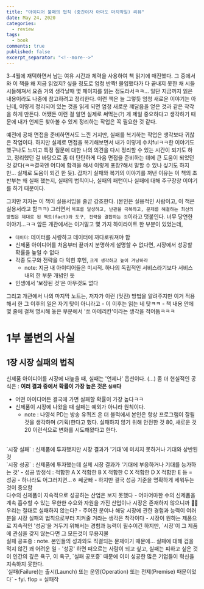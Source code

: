 ```yaml
---
title: "아이디어 불패의 법칙 (중간이자 아마도 마지막일) 리뷰" 
date: May 24, 2020 
categories: 
  - review 
tags: 
  - book
comments: true 
published: false
excerpt_separator: "<!--more-->"
---
```


3-4월에 재택하면서 남는 여유 시간과 체력을 사용하여 책 읽기에 매진했다. 그 중에서 와 이 책을 왜 지금 읽었지? 싶을 정도로 엄청 반짝! 몰입했다가 다 끝내지 못한 채 시들시들해져서 요즘 거의 생각날때 몇 페이지를 읽는 정도라서ㅋㅋ... 일단 지금까지 읽은 내용이라도 나중에 참고하려고 정리한다. 이런 책은 늘 그렇듯 엄청 새로운 이야기는 아닌데, 이렇게 정리되어 있는 것을 읽게 되면 엄청 새로운 꺠달음을 얻은 것과 같은 착각을 하게 만든다. 어쨌든 이런 걸 알면 실제로 써먹는(?) 게 제일 중요하다고 생각하기 때문에 내가 언제든 찾아볼 수 있게 정리하는 작업은 꼭 필요한 것 같다.
<!--more-->

예전에 공채 면접을 준비하면서도 느낀 거지만, 실패를 복기하는 작업은 생각보다 귀찮은 작업이다. 하지만 실제로 면접을 복기해보면서 내가 이렇게 수치fulㅋㅋ한 이야기도 했구나도 느끼고 특정 질문에 대한 나의 의견을 다시 정리할 수 있는 시간이 되기도 하고, 정리했던 걸 바탕으로 좀 더 탄탄하게 다음 면접을 준비하는 데에 큰 도움이 되었던 것 같다(ㅋㅋ결국엔 어디에 합격을 해서 이렇게 포장?해서 말할 수 있나 싶기도 하지만... 실제로 도움이 되긴 한 듯). 갑자기 실패와 복기의 이야기를 꺼낸 이유는 이 책의 초반부는 왜 실패 했는지, 실패의 법칙이나, 실패의 패턴이나 실패에 대해 주구장창 이야기를 하기 때문이다. 

그치만 저자는 이 책이 실용서임을 줄곧 강조한다. (본인은 실용적인 사람이고, 이 책은 실용서라고 함ㅋㅋ) 그러면서 `목표를 달성하고, 난관을 극복하고, 문제를 해결하는 최선의 방법은 제대로 된 팩트(fact)와 도구, 전략을 결합하는 것`이라고 덧붙인다. 너무 당연한 이야기...ㅋㅋ 암튼 개관에서는 이거말고 몇 가지 하이라이트 한 부분이 있었는데,

  - `데이터`: 데이터를 사랑하고 데이터에 까다로워져야 함
  - 신제품 아이디어를 처음부터 끝까지 분명하게 설명할 수 없다면, 시장에서 성공할 확률을 높일 수 없다
  - 각종 도구와 전략을 다 익힌 후엔, `크게 생각하고 높이 겨냥하라`
    - note: 지금 내 아이디어들은 미시적. 하나의 독립적인 서비스라기보다 서비스 내의 한 부분 개념인 듯
  - 인생에서 '보장된 것'은 아무것도 없다

그리고 개관에서 나의 마지막 노트는, 저자가 이런 (멋진) 방법을 알려주지만 이거 적용해서 한 그 이후의 일은 자기 탓이 아니라고 - 이 이후는 읽는 네 탓ㅋㅋ - 책 내용 안에 몇 줄에 걸쳐 명시해 놓은 부분에서 '쏘 아메리칸'이라는 생각을 적어둠ㅋㅋㅋ


# 1부 불변의 사실
## 1장 시장 실패의 법칙
신제품 아이디어를 시장에 내높을 때, 실패는 '언제나' 옵션이다. (...) 좀 더 현실적인 공식은 : **여러 결과 중에서 확률이 가장 높은 것은 `실패`다**
- 어떤 아이디어든 결국에 가면 실패할 확률이 가장 높다ㅋㅋ
- 신제품이 시장에 나왔을 때 실패는 예외가 아니라 원칙이다.
  - note : 나영석 PD는 방송 유퀴즈 온 더 블럭에서 본인은 항상 프로그램이 잘될 것을 생각하며 (기획)한다고 했다. 실패하지 않기 위해 안전한 것 80, 새로운 것 20 이런식으로 변화를 시도해왔다고 한다.  
  
<br>
`시장 실패` : 신제품에 투자했지만 시장 결과가 '기대'에 미치지 못하거나 기대와 상반된 것<br>
`시장 성공` : 신제품에 투자했는데 실제 시장 결과가 '기대에 부응하거나 기대를 능가하는 것'
- 성공 방정식 : 적합한 A X 적합한 B X 적합한 C X 적합한 D X 적합한 E 등 = 성공
  - 하나라도 어그러지면...ㅎ 쎄굳빠
- 하지만 결국 성공 기준을 명확하게 세워두는 것이 중요함  

<br>
다수의 신제품이 지속적으로 성공하는 산업은 보지 못했다
- 어마어마한 수의 신제품을 계속 흡수할 수 있는 무한한 수요와 자원을 가진 산업이나 시장은 존재하지 않으니까 🤷‍♀️  

<br>
우리는 절대로 실패하지 않는다?
- 주어진 분야나 해당 시장에 관한 경험과 능력이 여러분을 시장 실패의 법칙으로부터 지켜줄 거라는 생각은 착각이다
- 시장이 원하는 제품으로 지속적인 '성공'을 거두기 위해서는 경험과 능력이 필수이긴 하지만, `시장`이 그 제품에 관심을 갖지 않는다면 그 모든것이 무용지물  

<br>
실패 공포증 : note. 본인들의 성과와도 직결되는 문제이기 때문에... 실패에 대해 겁을 먹지 않긴 꽤 어려운 일
- '성공' 하면 떠오르는 사람이 되고 싶고, 실패는 피하고 싶은 것이 인간의 깊은 욕구, 이 욕구, `실패 공포증` 때문에 이미 성공한 많은 기업들이 혁신을 지속하지 못한다.  

<br>
`실패(Failure)는 출시(Launch) 또는 운영(Operation) 또는 전제(Premise) 때문이었다`
- fyi. flop = 실패작
